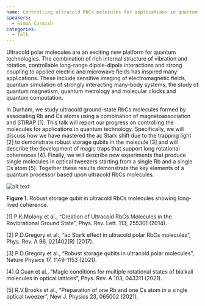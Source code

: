 ```yaml
---
name: Controlling ultracold RbCs molecules for applications in quantum technology
speakers:
  - Simon Cornish
categories:
  - Talk
---
```

Ultracold polar molecules are an exciting new platform for quantum technologies. The combination of rich internal structure of vibration and rotation, controllable long-range dipole-dipole interactions and strong coupling to applied electric and microwave fields has inspired many applications. These include sensitive imaging of electromagnetic fields, quantum simulation of strongly interacting many-body systems, the study of quantum magnetism, quantum metrology and molecular clocks and quantum computation.

In Durham, we study ultracold ground-state RbCs molecules formed by associating Rb and Cs atoms using a combination of magnetoassociation and STIRAP [1]. This talk will report our progress on controlling the molecules for applications in quantum technology. Specifically, we will discuss how we have mastered the ac Stark shift due to the trapping light [2] to demonstrate robust storage qubits in the molecule [3] and will describe the development of magic traps that support long rotational coherences [4]. Finally, we will describe new experiments that produce single molecules in optical tweezers starting from a single Rb and a single Cs atom [5]. Together these results demonstrate the key elements of a quantum processor based upon ultracold RbCs molecules.


![alt text](../../assets/speakers_figures/simonCornish.png)

**Figure 1.** Robust storage qubit in ultracold RbCs molecules showing long-lived coherence.

[1] P.K.Molony et al., “Creation of Ultracold RbCs Molecules in the Rovibrational Ground State”, Phys. Rev. Lett. 113, 255301 (2014).

[2] P.D.Gregory et al., “ac Stark effect in ultracold polar RbCs molecules”, Phys. Rev. A 96, 021402(R) (2017).

[3] P.D.Gregory et al., “Robust storage qubits in ultracold polar molecules”, Nature Physics 17, 1149-1153 (2021).

[4] Q.Guan et al., “Magic conditions for multiple rotational states of bialkali molecules in optical lattices”, Phys. Rev. A 103, 043311 (2021).

[5] R.V.Brooks et al., “Preparation of one Rb and one Cs atom in a single optical tweezer”, New J. Physics 23, 065002 (2021).